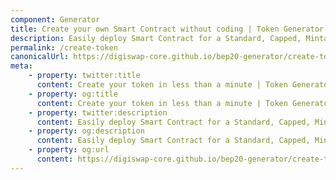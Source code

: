 ```yaml
---
component: Generator
title: Create your own Smart Contract without coding | Token Generator
description: Easily deploy Smart Contract for a Standard, Capped, Mintable, Burnable Token. Token Generator is the easiest and fastest way to create your own token on the supported networks. No coding skills are required.
permalink: /create-token
canonicalUrl: https://digiswap-core.github.io/bep20-generator/create-token/
meta:
    - property: twitter:title
      content: Create your token in less than a minute | Token Generator
    - property: og:title
      content: Create your token in less than a minute | Token Generator
    - property: twitter:description
      content: Easily deploy Smart Contract for a Standard, Capped, Mintable, Burnable Token. Token Generator is the easiest and fastest way to create your own token on the supported networks. No coding skills are required.
    - property: og:description
      content: Easily deploy Smart Contract for a Standard, Capped, Mintable, Burnable Token. Token Generator is the easiest and fastest way to create your own token on the supported networks. No coding skills are required.
    - property: og:url
      content: https://digiswap-core.github.io/bep20-generator/create-token/
---
```

